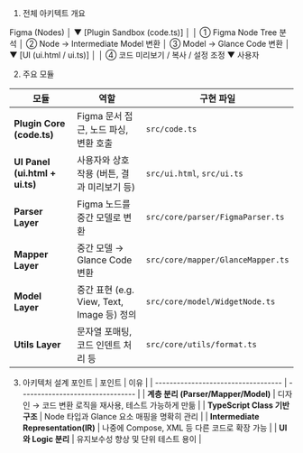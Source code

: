1) 전체 아키텍트 개요

Figma (Nodes)
   │
   ▼
[Plugin Sandbox (code.ts)]
   │
   │  ① Figma Node Tree 분석
   │  ② Node → Intermediate Model 변환
   │  ③ Model → Glance Code 변환
   │
   ▼
[UI (ui.html / ui.ts)]
   │
   │  ④ 코드 미리보기 / 복사 / 설정 조정
   ▼
사용자

2) 주요 모듈

| 모듈                             | 역할                                  | 구현 파일                             |
| ------------------------------ | ----------------------------------- | --------------------------------- |
| **Plugin Core (code.ts)**      | Figma 문서 접근, 노드 파싱, 변환 호출           | `src/code.ts`                     |
| **UI Panel (ui.html + ui.ts)** | 사용자와 상호작용 (버튼, 결과 미리보기 등)           | `src/ui.html`, `src/ui.ts`        |
| **Parser Layer**               | Figma 노드를 중간 모델로 변환                 | `src/core/parser/FigmaParser.ts`  |
| **Mapper Layer**               | 중간 모델 → Glance Code 변환              | `src/core/mapper/GlanceMapper.ts` |
| **Model Layer**                | 중간 표현 (e.g. View, Text, Image 등) 정의 | `src/core/model/WidgetNode.ts`    |
| **Utils Layer**                | 문자열 포매팅, 코드 인덴트 처리 등                | `src/core/utils/format.ts`        |


3) 아키텍처 설계 포인트
| 포인트                                 | 이유                               |
| ----------------------------------- | -------------------------------- |
| **계층 분리 (Parser/Mapper/Model)**     | 디자인 → 코드 변환 로직을 재사용, 테스트 가능하게 만듦 |
| **TypeScript Class 기반 구조**          | Node 타입과 Glance 요소 매핑을 명확히 관리    |
| **Intermediate Representation(IR)** | 나중에 Compose, XML 등 다른 코드로 확장 가능  |
| **UI와 Logic 분리**                    | 유지보수성 향상 및 단위 테스트 용이             |

